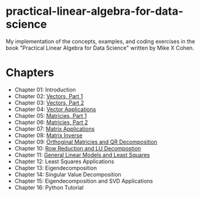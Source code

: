 # practical-linear-algebra-for-data-science
My implementation of the concepts, examples, and coding exercises in the book "Practical Linear Algebra for Data Science" written by Mike X Cohen.

# Chapters

- Chapter 01: Introduction
- Chapter 02: [Vectors, Part 1](02-vectors-pt1.ipynb)
- Chapter 03: [Vectors, Part 2](03-vectors-pt2.ipynb)
- Chapter 04: [Vector Applications](04-vector-applications.ipynb)
- Chapter 05: [Matricies, Part 1](05-matrices-pt1.ipynb)
- Chapter 06: [Matricies, Part 2](06-matrices-pt2.ipynb)
- Chapter 07: [Matrix Applications](07-matrix-applications.ipynb)
- Chapter 08: [Matrix Inverse](08-matrix-inverse.ipynb)
- Chapter 09: [Orthoginal Matricies and QR Decomposition](09-orthogonal-matrices-qr-decomposition.ipynb)
- Chapter 10: [Row Reduction and LU Decompostion](10-row-reduction-lu-decomposition.ipynb)
- Chapter 11: [General Linear Models and Least Squares](11-general-linear-models-least-squares.ipynb)
- Chapter 12: Least Squares Applications
- Chapter 13: Eigendecomposition
- Chapter 14: Singular Value Decomposition
- Chapter 15: Eigendecomposition and SVD Applications
- Chapter 16: Python Tutorial